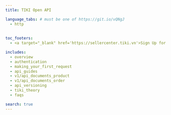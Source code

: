 ```yaml
---
title: TIKI Open API

language_tabs: # must be one of https://git.io/vQNgJ
  - http
  
  
toc_footers:
  - <a target="_blank" href='https://sellercenter.tiki.vn'>Sign Up for a Seller Key</a>

includes:
  - overview
  - authentication
  - making_your_first_request
  - api_guides
  - v1/api_documents_product
  - v1/api_documents_order
  - api_versioning
  - tiki_theory
  - faqs

search: true
---
```


